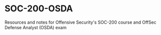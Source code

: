 # SOC-200-OSDA
Resources and notes for Offensive Security's SOC-200 course and OffSec Defense Analyst (OSDA) exam
